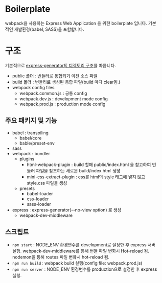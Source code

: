 # Boilerplate

webpack을 사용하는 Express Web Application 을 위한 boilerplate 입니다. 기본적인 개발환경(babel, SASS)을 포함합니다.

# 구조

기본적으로 [express-generator의 디렉토리 구조](https://expressjs.com/ko/starter/generator.html)를 따릅니다.

- public 폴더 : 번들러로 통합되기 이전 소스 파일
- build 폴더 : 번들러로 생성된 통합 파일(build 마다 clear됨.)
- webpack config files
  - webpack.common.js : 공통 config
  - webpack.dev.js : development mode config
  - webpack.prod.js : production mode config

## 주요 패키지 및 기능

- babel : transpiling
  - babel/core
  - bable/preset-env
- sass
- webpack : bundler
  - plugins
    - html-webpack-plugin : build 할때 public/index.html 을 참고하여 번들러 파일을 참조하는 새로운 build/index.html 생성
    - mini-css-extract-plugin : css를 html의 style 태그에 넣지 않고 style.css 파일을 생성
  - presets
    - babel-loader
    - css-loader
    - sass-loader
- express : express-generator(--no-view option) 로 생성
  - webpack-dev-middleware

## 스크립트

- `npm start` : NODE_ENV 환경변수를 development로 설정한 후 express 서버 실행. webpack-dev-middleware를 통해 번들 파일 변화시 Hot-reload 됨. nodemon을 통해 routes 파일 변화시 hot-reload 됨.
- `npm run build` : webpack build 실행(config file: webpack.prod.js)
- `npm run server` : NODE_ENV 환경변수를 production으로 설정한 후 express 실행.
